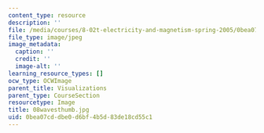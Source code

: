 ```yaml
---
content_type: resource
description: ''
file: /media/courses/8-02t-electricity-and-magnetism-spring-2005/0bea07cddbe0d6bf4b5d83de18cd55c1_08wavesthumb.jpg
file_type: image/jpeg
image_metadata:
  caption: ''
  credit: ''
  image-alt: ''
learning_resource_types: []
ocw_type: OCWImage
parent_title: Visualizations
parent_type: CourseSection
resourcetype: Image
title: 08wavesthumb.jpg
uid: 0bea07cd-dbe0-d6bf-4b5d-83de18cd55c1
---
```

